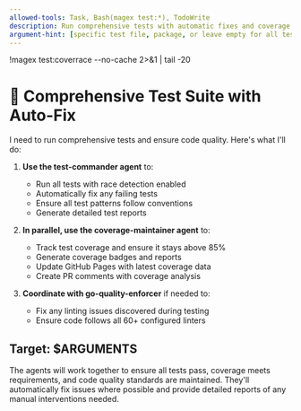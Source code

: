 ```yaml
---
allowed-tools: Task, Bash(magex test:*), TodoWrite
description: Run comprehensive tests with automatic fixes and coverage tracking
argument-hint: [specific test file, package, or leave empty for all tests]
---
```

!magex test:coverrace --no-cache 2>&1 | tail -20

# 🧪 Comprehensive Test Suite with Auto-Fix

I need to run comprehensive tests and ensure code quality. Here's what I'll do:

1. **Use the test-commander agent** to:
   - Run all tests with race detection enabled
   - Automatically fix any failing tests
   - Ensure all test patterns follow conventions
   - Generate detailed test reports

2. **In parallel, use the coverage-maintainer agent** to:
   - Track test coverage and ensure it stays above 85%
   - Generate coverage badges and reports
   - Update GitHub Pages with latest coverage data
   - Create PR comments with coverage analysis

3. **Coordinate with go-quality-enforcer** if needed to:
   - Fix any linting issues discovered during testing
   - Ensure code follows all 60+ configured linters

## Target: $ARGUMENTS

The agents will work together to ensure all tests pass, coverage meets requirements, and code quality standards are maintained. They'll automatically fix issues where possible and provide detailed reports of any manual interventions needed.
